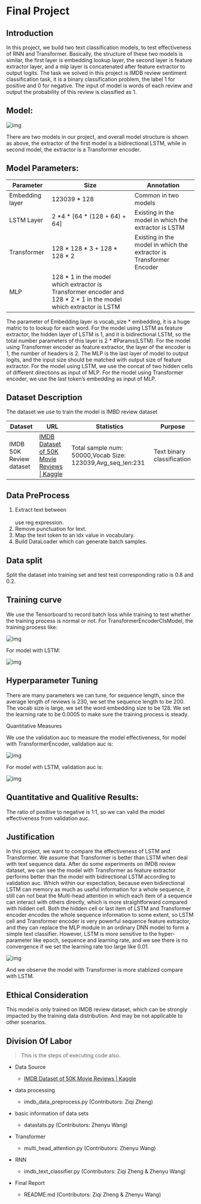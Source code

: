 # Final Project



## Introduction

In this project, we build two text classification models, to test effectiveness of RNN and Transformer. Basically, the structure of these two models is similar, the first layer is embedding lookup layer, the second layer is feature extractor layer, and a mlp layer is concatenated after feature extractor to output logits. The task we solved in this project is IMDB review sentiment classification task, it is a binary classification problem, the label 1 for positive and 0 for negative. The input of model is words of each review and output the probability of this review is classified as 1. 



## Model:

![img](https://cs.utm.utoronto.ca/~zhengz45/CSC413/CSC413_Final_Project_Imgs/model.jpg)

There are two models in our project, and overall model structure is shown as above, the extractor of the first model is a bidirectional LSTM, while in second model, the extractor is a Transformer encoder. 



## Model Parameters:

| Parameter       | Size                                                         | Annotation                                                   |
| --------------- | ------------------------------------------------------------ | ------------------------------------------------------------ |
| Embedding layer | 123039 * 128                                                 | Common in two models                                         |
| LSTM Layer      | 2 *4 * [64 * (128 + 64) + 64]                                | Existing in the model in which the extractor is LSTM         |
| Transformer     | 128 * 128 * 3 + 128 * 128 * 2                                | Existing in the model in which the extractor is Transformer Encoder |
| MLP             | 128 * 1 in the model which extractor is Transformer encoder and 128 * 2 * 1 in the model which extractor is LSTM |                                                              |

The parameter of Embedding layer is vocab_size * embedding, it is a huge matric to to lookup for each word. For the model using LSTM as feature extractor, the hidden layer of LSTM is 1, and it is bidirectional LSTM, so the total number parameters of this layer is 2 * #Params(LSTM). For the model using Transformer encoder as feature extractor, the layer of the encoder is 1, the number of headers is 2. The MLP is the last layer of model to output logits, and the input size should be matched with output size of feature extractor. For the model using LSTM, we use the concat of two hidden cells of different directions as input of MLP. For the model using Transformer encoder, we use the last token’s embedding as input of MLP. 

## Dataset Description

The dataset we use to train the model is IMBD review dataset

| Dataset                 | URL                                                          | Statistics                                                 | Purpose                    |
| ----------------------- | ------------------------------------------------------------ | ---------------------------------------------------------- | -------------------------- |
| IMDB 50K Review dataset | [IMDB Dataset of 50K Movie Reviews \| Kaggle](https://www.kaggle.com/datasets/lakshmi25npathi/imdb-dataset-of-50k-movie-reviews) | Total sample num: 50000,Vocab Size: 123039,Avg_seq_len:231 | Text binary classification |

 

## Data PreProcess

1. Extract text between <br></br> use reg expression.
2. Remove punctuation for text.
3. Map the text token to an idx value in vocabulary. 
4. Build DataLoader which can generate batch samples.

 

## Data split

Split the dataset into training set and test test corresponding ratio is 0.8 and 0.2.



## Training curve

We use the Tensorboard to record batch loss while training to test whether the training process is normal or not.  For TransformerEncoderClsModel, the training process like: 

![img](https://cs.utm.utoronto.ca/~zhengz45/CSC413/CSC413_Final_Project_Imgs/TransformerEncoderClsModel.jpg) 

For model with LSTM:

![img](https://cs.utm.utoronto.ca/~zhengz45/CSC413/CSC413_Final_Project_Imgs/LSTM.jpg) 



## Hyperparameter Tuning

There are many parameters we can tune, for sequence length, since the average length of reviews is 230, we set the sequence length to be 200. The vocab size is large, we set the word embedding size to be 128. We set the learning rate to be 0.0005 to make sure the training process is steady.

Quantitative Measures

We use the validation auc to measure the model effectiveness, for model with TransformerEncoder, validation auc is:

![img](https://cs.utm.utoronto.ca/~zhengz45/CSC413/CSC413_Final_Project_Imgs/TransformerEncoderClsModel_Acc.jpg) 

 

For model with LSTM, validation auc is:

![img](https://cs.utm.utoronto.ca/~zhengz45/CSC413/CSC413_Final_Project_Imgs/LSTM_Acc.jpg) 

 

## Quantitative and Qualitive Results:

The ratio of positive to negative is 1:1, so we can valid the model effectiveness from validation auc.



## Justification

In this project, we want to compare the effectiveness of LSTM and Transformer. We assume that Transformer is better than LSTM when deal with text sequence data. After do some experiments on IMDB review dataset, we can see the model with Transformer as feature extractor performs better than the model with bidirectional LSTM according to validation auc.  Which within our expectation, because even bidirectional LSTM can memory as much as useful information for a whole sequence, it still can not beat the Multi-head attention in which each item of a sequence can interact with others directly, which is more straightforward compared with hidden cell. Both the hidden cell or last item of LSTM and Transformer encoder encodes the whole sequence information to some extent, so LSTM cell and Transformer encoder is very powerful sequence feature extractor, and they can replace the MLP module  in an ordinary DNN model to form a simple text classifier. However, LSTM is more sensitive to the hyper-parameter like epoch, sequence and learning rate, and we see there is no convergence if we set the learning rate too large like 0.01.

 ![img](https://cs.utm.utoronto.ca/~zhengz45/CSC413/CSC413_Final_Project_Imgs/Justification.jpg)

And we observe the model with Transformer is more stablized compare with LSTM.

 

## Ethical Consideration

This model is only trained on IMDB review dataset, which can be strongly impacted by the training data distribution. And may be not applicable to other scenarios.



## Division Of Labor

> This is the steps of executing code also.

* Data Source
  * [IMDB Dataset of 50K Movie Reviews \| Kaggle](https://www.kaggle.com/datasets/lakshmi25npathi/imdb-dataset-of-50k-movie-reviews)
* data processing
  * imdb_data_preprocess.py (Contributors: Ziqi Zheng)

* basic information of data sets
  * datastats.py (Contributors: Zhenyu Wang)

* Transformer
  * multi_head_attention.py (Contributors: Zhenyu Wang)

* RNN
  * imdb_text_classifier.py (Contributors: Ziqi Zheng & Zhenyu Wang)

* Final Report
  * README.md (Contributors: Ziqi Zheng & Zhenyu Wang)